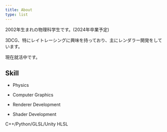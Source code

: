 ```yaml
---
title: About
type: list
---
```


2002年生まれの物理科学生です。(2024年卒業予定)

3DCG、特にレイトレーシングに興味を持っており、主にレンダラー開発をしています。

現在就活中です。

## Skill
- Physics

- Computer Graphics

- Renderer Development

- Shader Development

C++/Python/GLSL/Unity HLSL
